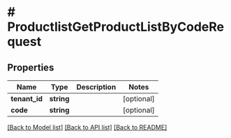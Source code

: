 # # ProductlistGetProductListByCodeRequest


## Properties


Name | Type | Description | Notes
------------ | ------------- | ------------- | -------------
**tenant_id**| **string** |   | [optional]
**code**| **string** |   | [optional]


[[Back to Model list]](../../README.md#models) [[Back to API list]](../../README.md#endpoints) [[Back to README]](../../README.md)